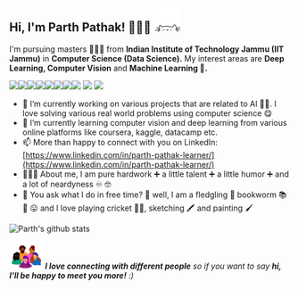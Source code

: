 ## Hi, I'm Parth Pathak! 👨🏻‍💻 <img src="1.gif" width="50" height="43.13">

<!--
**ParthPathak27/ParthPathak27** is a ✨ _special_ ✨ repository because its `README.md` (this file) appears on your GitHub profile.
-->

I'm pursuing masters 👨🏻‍🎓 from **Indian Institute of Technology Jammu (IIT Jammu)** in **Computer Science (Data Science).** My interest areas are **Deep Learning, Computer Vision** and **Machine Learning 🤖.**

 [![](https://sourcerer.io/fame/ParthPathak27/ParthPathak27/ParthPathak27/images/0)](https://sourcerer.io/fame/ParthPathak27/ParthPathak27/ParthPathak27/links/0)[![](https://sourcerer.io/fame/ParthPathak27/ParthPathak27/ParthPathak27/images/1)](https://sourcerer.io/fame/ParthPathak27/ParthPathak27/ParthPathak27/links/1)[![](https://sourcerer.io/fame/ParthPathak27/ParthPathak27/ParthPathak27/images/2)](https://sourcerer.io/fame/ParthPathak27/ParthPathak27/ParthPathak27/links/2)[![](https://sourcerer.io/fame/ParthPathak27/ParthPathak27/ParthPathak27/images/3)](https://sourcerer.io/fame/ParthPathak27/ParthPathak27/ParthPathak27/links/3)[![](https://sourcerer.io/fame/ParthPathak27/ParthPathak27/ParthPathak27/images/4)](https://sourcerer.io/fame/ParthPathak27/ParthPathak27/ParthPathak27/links/4)[![](https://sourcerer.io/fame/ParthPathak27/ParthPathak27/ParthPathak27/images/5)](https://sourcerer.io/fame/ParthPathak27/ParthPathak27/ParthPathak27/links/5)[![](https://sourcerer.io/fame/ParthPathak27/ParthPathak27/ParthPathak27/images/6)](https://sourcerer.io/fame/ParthPathak27/ParthPathak27/ParthPathak27/links/6)[![](https://sourcerer.io/fame/ParthPathak27/ParthPathak27/ParthPathak27/images/7)](https://sourcerer.io/fame/ParthPathak27/ParthPathak27/ParthPathak27/links/7)  ![](https://komarev.com/ghpvc/?username=ParthPathak27&color=blue) [![](https://img.shields.io/badge/Parth-Pathak-brightgreen.svg?colorB=ff0000)](https://www.linkedin.com/in/parth-pathak-learner/)

- 🔭 I’m currently working on various projects that are related to AI 🐱‍💻. I love solving various real world problems using computer science 😋 
- 🌱 I’m currently learning computer vision and deep learning from various online platforms like coursera, kaggle, datacamp etc. 
- 📫 More than happy to connect with you on LinkedIn: [https://www.linkedin.com/in/parth-pathak-learner/](https://www.linkedin.com/in/parth-pathak-learner/)
- 👨🏻‍🎓 About me, I am pure hardwork ➕ a little talent ➕ a little humor ➕ and a lot of neardyness ♾️ 🤓
- 🦻 You ask what I do in free time? 🤔 well, I am a fledgling 🐥 bookworm 📚 🐛 😛 and I love playing cricket 🏏😍, sketching 🖍️ and painting 🖌️

![Parth's github stats](https://github-readme-stats.vercel.app/api?username=ParthPathak27&hide=contribs&show_icons=true&theme=radical)

<img src="5.gif" width="60" height="50.13"> _**I love connecting with different people** so if you want to say **hi, I'll be happy to meet you more!** :)_

